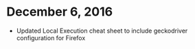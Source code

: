 # December 6, 2016

- Updated Local Execution cheat sheet to include geckodriver configuration for Firefox
